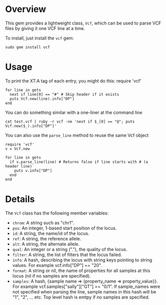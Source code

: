 Overview
============

This gem provides a lightweight class, `Vcf`, which can be used to parse VCF files by giving it one VCF line at a time.

To install, just install the `vcf` gem:

    sudo gem install vcf

Usage
=====

To print the XT:A tag of each entry, you might do this:
    require 'vcf'

    for line in gets
      next if line[0] == "#" # Skip header if it exists
      puts Vcf.new(line).info["DP"]
    end

You can do something similar with a one-liner at the command line

    cat test.vcf | ruby -r vcf -ne 'next if $_[0] == "@"; puts Vcf.new($_).info["DP"]' 

You can also use the `parse_line` method to reuse the same Vcf object

    require 'vcf'
    v = Vcf.new

    for line in gets
      if v.parse_line(line) # Returns false if line starts with # (a header line)
        puts v.info["DP"]
      end
    end


Details
=======
The `Vcf` class has the following member variables:

* `chrom`: A string such as "chr1".
* `pos`: An integer, 1-based start position of the locus.
* `id`: A string, the name/id of the locus.
* `ref`: A string, the reference allele.
* `alt`: A string, the alternate allele.
* `qual`: An integer or a string ("."), the quality of the locus.
* `filter`: A string, the list of filters that the locus failed.
* `info`: A hash, describing the locus with string keys pointing to string values. For example vcf.info["DP"] == "20".
* `format`: A string or nil, the name of properties for all samples at this locus (nil if no samples are specified).
* `samples`: A hash, {sample name => {property_name => property_value}}. For example vcf.samples["sally"]["GT"] == "0/1". If sample_names were not specified when parsing the line, sample names in this hash will be "1", "2", ... etc. Top level hash is emtpy if no samples are specified.
